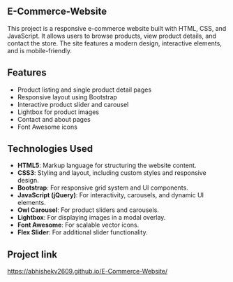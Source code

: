 ## E-Commerce-Website

This project is a responsive e-commerce website built with HTML, CSS, and JavaScript. It allows users to browse products, view product details, and contact the store. The site features a modern design, interactive elements, and is mobile-friendly.

## Features

- Product listing and single product detail pages
- Responsive layout using Bootstrap
- Interactive product slider and carousel
- Lightbox for product images
- Contact and about pages
- Font Awesome icons

## Technologies Used

- **HTML5**: Markup language for structuring the website content.
- **CSS3**: Styling and layout, including custom styles and responsive design.
- **Bootstrap**: For responsive grid system and UI components.
- **JavaScript (jQuery)**: For interactivity, carousels, and dynamic UI elements.
- **Owl Carousel**: For product sliders and carousels.
- **Lightbox**: For displaying images in a modal overlay.
- **Font Awesome**: For scalable vector icons.
- **Flex Slider**: For additional slider functionality.

## Project link
https://abhishekv2609.github.io/E-Commerce-Website/


